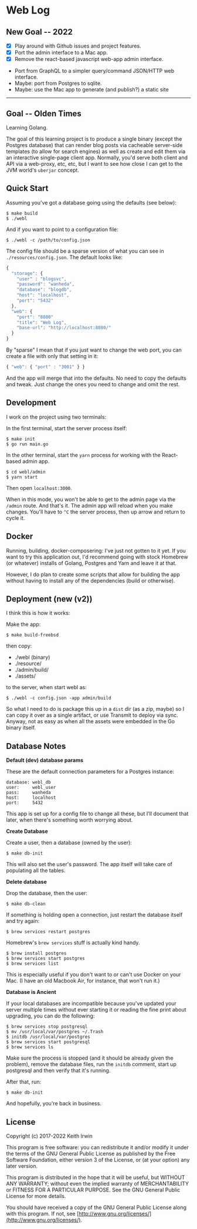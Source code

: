 # Web Log

## New Goal -- 2022

- [x] Play around with Github issues and project features.
- [x] Port the admin interface to a Mac app.
- [x] Remove the react-based javascript web-app admin interface.
- Port from GraphQL to a simpler query/command JSON/HTTP web interface.
- Maybe: port from Postgres to sqlite.
- Maybe: use the Mac app to generate (and publish?) a static site

----

## Goal -- Olden Times

Learning Golang.

The goal of this learning project is to produce a single binary (except the Postgres database) that can render blog posts via cacheable server-side templates (to allow for search engines) as well as create and edit them via an interactive single-page client app. Normally, you'd serve both client and API via a web-proxy, etc, etc, but I want to see how close I can get to the JVM world's `uberjar` concept.

## Quick Start

Assuming you've got a database going using the defaults (see below):

    $ make build
    $ ./webl

And if you want to point to a configuration file:

    $ ./webl -c /path/to/config.json

The config file should be a sparse version of what you can see in `./resources/config.json`. The default looks like:

```javascript
{
  "storage": {
    "user" : "blogsvc",
    "password": "wanheda",
    "database": "blogdb",
    "host": "localhost",
    "port": "5432"
  },
  "web": {
    "port": "8080"
    "title": "Web Log",
    "base-url": "http://localhost:8080/"
  }
}
```

By "sparse" I mean that if you just want to change the web port, you can create a file with only that setting in it:

```javascript
{ "web": { "port" : "3001" } }
```

And the app will merge that into the defaults. No need to copy the defaults and tweak. Just change the ones you need to change and omit the rest.

## Development

I work on the project using two terminals:

In the first terminal, start the server process itself:

    $ make init
    $ go run main.go

In the other terminal, start the `yarn` process for working with the React-based admin app.

    $ cd webl/admin
    $ yarn start

Then open `localhost:3000`.

When in this mode, you won't be able to get to the admin page via the `/admin` route. And that's it. The admin app will reload when you make changes. You'll have to `^C` the server process, then up arrow and return to cycle it.

## Docker

Running, building, docker-composering: I've just not gotten to it yet. If you want to try this application out, I'd recommend going with stock Homebrew (or whatever) installs of Golang, Postgres and Yarn and leave it at that.

However, I do plan to create some scripts that allow for building the app without having to install any of the dependencies (build or otherwise).

## Deployment (new (v2))

I think this is how it works:

Make the app:

    $ make build-freebsd

then copy:

- ./webl (binary)
- ./resource/
- ./admin/build/
- ./assets/

to the server, when start webl as:

    $ ./webl -c config.json -app admin/build

So what I need to do is package this up in a `dist` dir (as a zip,
maybe) so I can copy it over as a single artifact, or use Transmit to
deploy via sync. Anyway, not as easy as when all the assets were
embedded in the Go binary itself.

## Database Notes

**Default (dev) database params**

These are the default connection parameters for a Postgres instance:

    database: webl_db
    user:     webl_user
    pass:     wanheda
    host:     localhost
    port:     5432

This app is set up for a config file to change all these, but I'll document that later, when there's something worth worrying about.

**Create Database**

Create a user, then a database (owned by the user):

    $ make db-init

This will also set the user's password. The app itself will take care of populating all the tables.

**Delete database**

Drop the database, then the user:

    $ make db-clean

If something is holding open a connection, just restart the database itself and try again:

    $ brew services restart postgres

Homebrew's `brew services` stuff is actually kind handy.

    $ brew install postgres
    $ brew services start postgres
    $ brew services list

This is especially useful if you don't want to or can't use Docker on your Mac. (I have an old Macbook Air, for instance, that won't run it.)

**Database is Ancient**

If your local databases are incompatible because you've updated your server multiple times without ever starting it or reading the fine print about upgrading, you can do the following:

    $ brew services stop postgresql
    $ mv /usr/local/var/postgres ~/.Trash
    $ initdb /usr/local/var/postgres
    $ brew services start postgresql
    $ brew services ls

Make sure the process is stopped (and it should be already given the problem), remove the database files, run the `initdb` comment, start up postgresql and then verify that it's running.

After that, run:

    $ make db-init

And hopefully, you're back in business.

## License

Copyright (c) 2017-2022 Keith Irwin

This program is free software: you can redistribute it and/or modify
it under the terms of the GNU General Public License as published
by the Free Software Foundation, either version 3 of the License,
or (at your option) any later version.

This program is distributed in the hope that it will be useful,
but WITHOUT ANY WARRANTY; without even the implied warranty of
MERCHANTABILITY or FITNESS FOR A PARTICULAR PURPOSE.  See the
GNU General Public License for more details.

You should have received a copy of the GNU General Public License
along with this program.  If not, see
[http://www.gnu.org/licenses/](http://www.gnu.org/licenses/).
